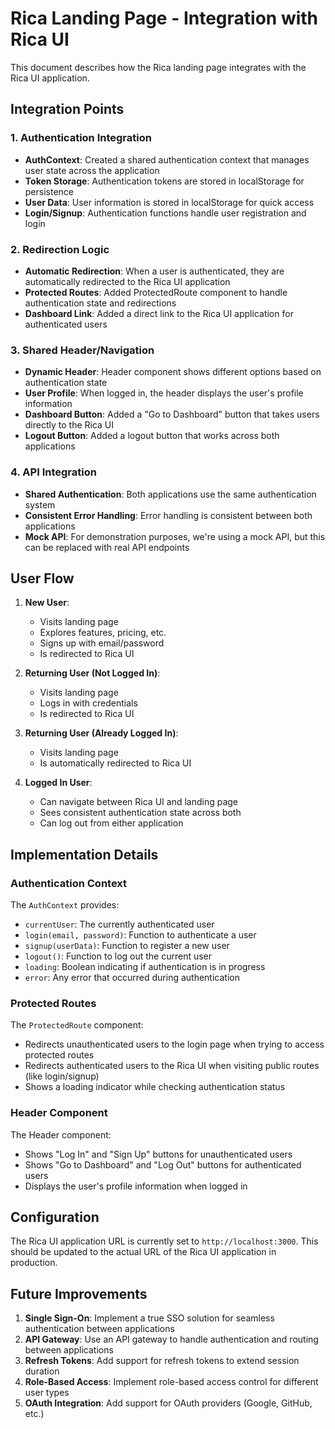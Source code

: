# Rica Landing Page - Integration with Rica UI

This document describes how the Rica landing page integrates with the Rica UI application.

## Integration Points

### 1. Authentication Integration

- **AuthContext**: Created a shared authentication context that manages user state across the application
- **Token Storage**: Authentication tokens are stored in localStorage for persistence
- **User Data**: User information is stored in localStorage for quick access
- **Login/Signup**: Authentication functions handle user registration and login

### 2. Redirection Logic

- **Automatic Redirection**: When a user is authenticated, they are automatically redirected to the Rica UI application
- **Protected Routes**: Added ProtectedRoute component to handle authentication state and redirections
- **Dashboard Link**: Added a direct link to the Rica UI application for authenticated users

### 3. Shared Header/Navigation

- **Dynamic Header**: Header component shows different options based on authentication state
- **User Profile**: When logged in, the header displays the user's profile information
- **Dashboard Button**: Added a "Go to Dashboard" button that takes users directly to the Rica UI
- **Logout Button**: Added a logout button that works across both applications

### 4. API Integration

- **Shared Authentication**: Both applications use the same authentication system
- **Consistent Error Handling**: Error handling is consistent between both applications
- **Mock API**: For demonstration purposes, we're using a mock API, but this can be replaced with real API endpoints

## User Flow

1. **New User**:
   - Visits landing page
   - Explores features, pricing, etc.
   - Signs up with email/password
   - Is redirected to Rica UI

2. **Returning User (Not Logged In)**:
   - Visits landing page
   - Logs in with credentials
   - Is redirected to Rica UI

3. **Returning User (Already Logged In)**:
   - Visits landing page
   - Is automatically redirected to Rica UI

4. **Logged In User**:
   - Can navigate between Rica UI and landing page
   - Sees consistent authentication state across both
   - Can log out from either application

## Implementation Details

### Authentication Context

The `AuthContext` provides:
- `currentUser`: The currently authenticated user
- `login(email, password)`: Function to authenticate a user
- `signup(userData)`: Function to register a new user
- `logout()`: Function to log out the current user
- `loading`: Boolean indicating if authentication is in progress
- `error`: Any error that occurred during authentication

### Protected Routes

The `ProtectedRoute` component:
- Redirects unauthenticated users to the login page when trying to access protected routes
- Redirects authenticated users to the Rica UI when visiting public routes (like login/signup)
- Shows a loading indicator while checking authentication status

### Header Component

The Header component:
- Shows "Log In" and "Sign Up" buttons for unauthenticated users
- Shows "Go to Dashboard" and "Log Out" buttons for authenticated users
- Displays the user's profile information when logged in

## Configuration

The Rica UI application URL is currently set to `http://localhost:3000`. This should be updated to the actual URL of the Rica UI application in production.

## Future Improvements

1. **Single Sign-On**: Implement a true SSO solution for seamless authentication between applications
2. **API Gateway**: Use an API gateway to handle authentication and routing between applications
3. **Refresh Tokens**: Add support for refresh tokens to extend session duration
4. **Role-Based Access**: Implement role-based access control for different user types
5. **OAuth Integration**: Add support for OAuth providers (Google, GitHub, etc.)
